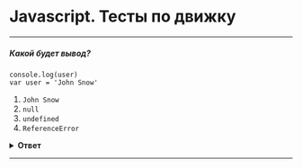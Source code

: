 # Javascript. Тесты по движку

---

##### Какой будет вывод?
```
console.log(user)
var user = 'John Snow'
```

1. `John Snow`
2. `null`
3. `undefined`
4. `ReferenceError`

<details><summary><b>Ответ</b></summary>
<p>

**Ответ: 3**

</p>
</details>

---
